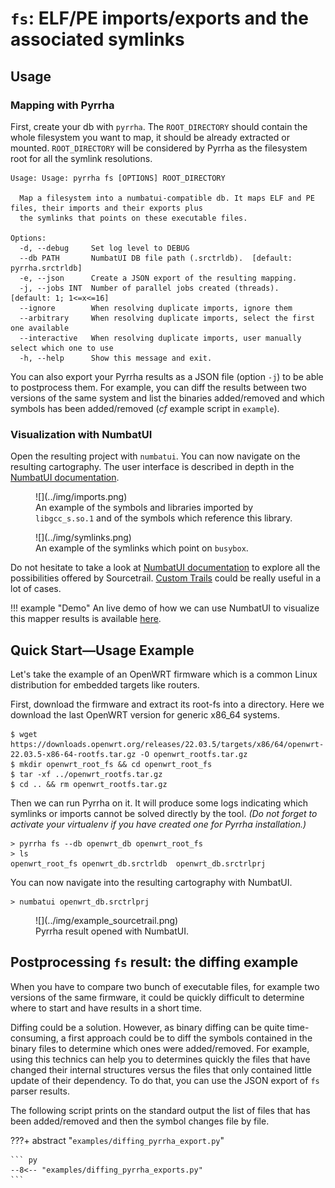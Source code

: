 # `fs`: ELF/PE imports/exports and the associated symlinks


## Usage
### Mapping with Pyrrha 
First, create your db with `pyrrha`. The `ROOT_DIRECTORY` should contain the whole filesystem you want to map, it should be already extracted or mounted. `ROOT_DIRECTORY` will be considered by Pyrrha as the filesystem root for all the symlink resolutions. 

```commandline
Usage: Usage: pyrrha fs [OPTIONS] ROOT_DIRECTORY

  Map a filesystem into a numbatui-compatible db. It maps ELF and PE files, their imports and their exports plus
  the symlinks that points on these executable files.

Options:
  -d, --debug     Set log level to DEBUG
  --db PATH       NumbatUI DB file path (.srctrldb).  [default: pyrrha.srctrldb]
  -e, --json      Create a JSON export of the resulting mapping.
  -j, --jobs INT  Number of parallel jobs created (threads).  [default: 1; 1<=x<=16]
  --ignore        When resolving duplicate imports, ignore them
  --arbitrary     When resolving duplicate imports, select the first one available
  --interactive   When resolving duplicate imports, user manually select which one to use
  -h, --help      Show this message and exit.
```

You can also export your Pyrrha results as a JSON file (option `-j`) to be able to postprocess them. For example, you can diff the results between two versions of the same system and list the binaries added/removed and which symbols has been added/removed (*cf* example script in `example`).

### Visualization with NumbatUI
Open the resulting project with `numbatui`. You can now navigate on the resulting cartography. The user interface is described in depth in the [NumbatUI documentation](https://github.com/quarkslab/NumbatUI/blob/main/DOCUMENTATION.md#user-interface).

<figure markdown>
  ![](../img/imports.png)
  <figcaption> An example of the symbols and libraries imported by <code>libgcc_s.so.1</code> and of the symbols which reference this library.</figcaption>
</figure>

<figure markdown>
  ![](../img/symlinks.png)
  <figcaption> An example of the symlinks which point on <code>busybox</code>.</figcaption>
</figure>

Do not hesitate to take a look at [NumbatUI documentation](https://github.com/quarkslab/NumbatUI/blob/main/DOCUMENTATION.md#graph-view-1) to explore all the possibilities offered by Sourcetrail. [Custom Trails](https://github.com/quarkslab/NumbatUI/blob/main/DOCUMENTATION.md#custom-trail-dialog) could be really useful in a lot of cases.

!!! example "Demo"
    An live demo of how we can use NumbatUI to visualize this mapper results is available [here](https://www.youtube.com/watch?v=-dMl-SvQl4k&t=12m33s).

##  Quick Start—Usage Example
Let's take the example of an OpenWRT firmware which is a common Linux distribution for embedded targets like routers.

First, download the firmware and extract its root-fs into a directory. Here we download the last OpenWRT version for generic x86_64 systems.
```commandline
$ wget https://downloads.openwrt.org/releases/22.03.5/targets/x86/64/openwrt-22.03.5-x86-64-rootfs.tar.gz -O openwrt_rootfs.tar.gz
$ mkdir openwrt_root_fs && cd openwrt_root_fs
$ tar -xf ../openwrt_rootfs.tar.gz
$ cd .. && rm openwrt_rootfs.tar.gz
```

Then we can run Pyrrha on it. It will produce some logs indicating which symlinks or imports cannot be solved directly by the tool. 
*(Do not forget to activate your virtualenv if you have created one for Pyrrha installation.)*
```commandline
> pyrrha fs --db openwrt_db openwrt_root_fs
> ls 
openwrt_root_fs openwrt_db.srctrldb  openwrt_db.srctrlprj
```

You can now navigate into the resulting cartography with NumbatUI.
```commandline
> numbatui openwrt_db.srctrlprj
```

<figure markdown>
  ![](../img/example_sourcetrail.png)
  <figcaption> Pyrrha result opened with NumbatUI.</figcaption>
</figure>


## Postprocessing `fs` result: the diffing example

When you have to compare two bunch of executable files, for example two versions of the same firmware, it could be quickly difficult to determine where to start and have results in a short time. 

Diffing could be a solution. However, as binary diffing can be quite time-consuming, a first approach could be to diff the symbols contained in the binary files to determine which ones were added/removed. For example, using this technics can help you to determines quickly the files that have changed their internal structures versus the files that only contained little update of their dependency. To do that, you can use the JSON export of `fs` parser results.

The following script prints on the standard output the list of files that has been added/removed and then the symbol changes file by file.

???+ abstract "`examples/diffing_pyrrha_export.py`"

    ``` py 
    --8<-- "examples/diffing_pyrrha_exports.py"
    ```